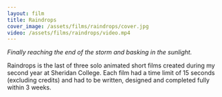 ```yaml
---
layout: film
title: Raindrops
cover_image: /assets/films/raindrops/cover.jpg
video: /assets/films/raindrops/video.mp4
---
```


*Finally reaching the end of the storm and basking in the sunlight.*

Raindrops is the last of three solo animated short films created during my second year at Sheridan College. Each film had a time limit of 15 seconds (excluding credits) and had to be written, designed and completed fully within 3 weeks.